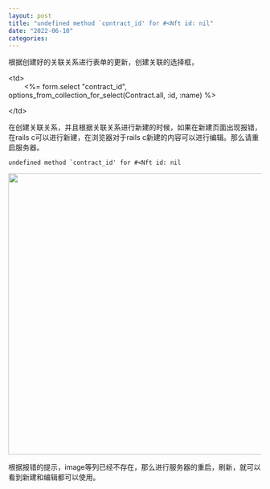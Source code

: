```yaml
---
layout: post
title: "undefined method `contract_id' for #<Nft id: nil"
date: "2022-06-10"
categories: 
---
```

<p>根据创建好的关联关系进行表单的更新，创建关联的选择框，</p>

<p>&lt;td&gt;<br />
&nbsp;&nbsp;&nbsp;&nbsp;&nbsp;&nbsp;&nbsp; &lt;%= form.select &quot;contract_id&quot;, options_from_collection_for_select(Contract.all, :id, :name) %&gt;</p>

<p>&lt;/td&gt;</p>

<p>在创建关联关系，并且根据关联关系进行新建的时候，如果在新建页面出现报错，在rails c可以进行新建，在浏览器对于rails c新建的内容可以进行编辑。那么请重启服务器。</p>

<pre>
<code>undefined method `contract_id&#39; for #&lt;Nft id: nil</code></pre>

<pre>
<img height="560" src="/uploads/ckeditor/pictures/4/image-20220610163119-3.png" width="1858" />
</pre>

<p>根据报错的提示，image等列已经不存在，那么进行服务器的重启，刷新，就可以看到新建和编辑都可以使用。</p>

<p>&nbsp;</p>

<p>&nbsp;</p>

<p>&nbsp;</p>

